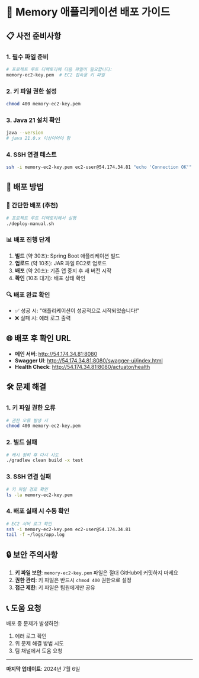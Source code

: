 # 🚀 Memory 애플리케이션 배포 가이드

## 📋 사전 준비사항

### 1. 필수 파일 준비
```bash
# 프로젝트 루트 디렉토리에 다음 파일이 필요합니다:
memory-ec2-key.pem  # EC2 접속용 키 파일
```

### 2. 키 파일 권한 설정
```bash
chmod 400 memory-ec2-key.pem
```

### 3. Java 21 설치 확인
```bash
java --version
# java 21.0.x 이상이어야 함
```

### 4. SSH 연결 테스트
```bash
ssh -i memory-ec2-key.pem ec2-user@54.174.34.81 "echo 'Connection OK'"
```

## 🔧 배포 방법

### 🎯 간단한 배포 (추천)
```bash
# 프로젝트 루트 디렉토리에서 실행
./deploy-manual.sh
```

### 📊 배포 진행 단계
1. **빌드** (약 30초): Spring Boot 애플리케이션 빌드
2. **업로드** (약 10초): JAR 파일 EC2로 업로드
3. **배포** (약 20초): 기존 앱 중지 후 새 버전 시작
4. **확인** (10초 대기): 배포 상태 확인

### 🔍 배포 완료 확인
- ✅ 성공 시: "애플리케이션이 성공적으로 시작되었습니다!"
- ❌ 실패 시: 에러 로그 출력

## 🌐 배포 후 확인 URL

- **메인 서버**: http://54.174.34.81:8080
- **Swagger UI**: http://54.174.34.81:8080/swagger-ui/index.html
- **Health Check**: http://54.174.34.81:8080/actuator/health

## 🛠️ 문제 해결

### 1. 키 파일 권한 오류
```bash
# 권한 오류 발생 시
chmod 400 memory-ec2-key.pem
```

### 2. 빌드 실패
```bash
# 캐시 정리 후 다시 시도
./gradlew clean build -x test
```

### 3. SSH 연결 실패
```bash
# 키 파일 경로 확인
ls -la memory-ec2-key.pem
```

### 4. 배포 실패 시 수동 확인
```bash
# EC2 서버 로그 확인
ssh -i memory-ec2-key.pem ec2-user@54.174.34.81
tail -f ~/logs/app.log
```

## 🔒 보안 주의사항

1. **키 파일 보안**: `memory-ec2-key.pem` 파일은 절대 GitHub에 커밋하지 마세요
2. **권한 관리**: 키 파일은 반드시 `chmod 400` 권한으로 설정
3. **접근 제한**: 키 파일은 팀원에게만 공유

## 📞 도움 요청

배포 중 문제가 발생하면:
1. 에러 로그 확인
2. 위 문제 해결 방법 시도
3. 팀 채널에서 도움 요청

---

**마지막 업데이트**: 2024년 7월 6일 